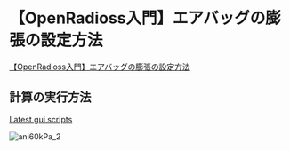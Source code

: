 # 【OpenRadioss入門】エアバッグの膨張の設定方法

[【OpenRadioss入門】エアバッグの膨張の設定方法](https://takun-physics.net/16734/)

## 計算の実行方法

[Latest gui scripts](https://openradioss.atlassian.net/wiki/spaces/OPENRADIOSS/pages/58785793/Latest+gui+scripts)

![ani60kPa_2](https://github.com/kamakiri1225/OpenRadiossExample/assets/36812492/b16723df-61e2-4780-bced-70581e3817ab)
